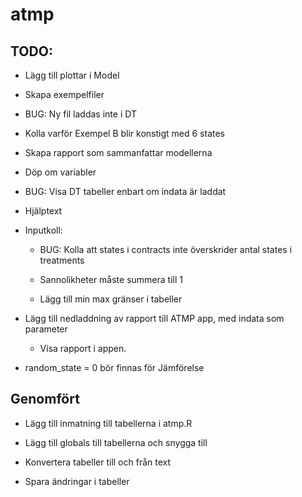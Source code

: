 # atmp

## TODO:

* Lägg till plottar i Model

* Skapa exempelfiler

* BUG: Ny fil laddas inte i DT

* Kolla varför Exempel B blir konstigt med 6 states

* Skapa rapport som sammanfattar modellerna

* Döp om variabler

* BUG: Visa DT tabeller enbart om indata är laddat

* Hjälptext

* Inputkoll: 

    * BUG: Kolla att states i contracts inte överskrider antal states i treatments

    * Sannolikheter måste summera till 1
    
    * Lägg till min max gränser i tabeller

* Lägg till nedladdning av rapport till ATMP app, med indata som parameter

    * Visa rapport i appen.

* random_state = 0 bör finnas för Jämförelse

## Genomfört

* Lägg till inmatning till tabellerna i atmp.R

* Lägg till globals till tabellerna och snygga till

* Konvertera tabeller till och från text

* Spara ändringar i tabeller
